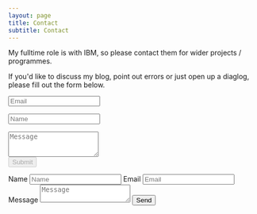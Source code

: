 ```yaml
---
layout: page
title: Contact
subtitle: Contact
---
```


My fulltime role is with IBM, so please contact them for wider projects / programmes.

If you'd like to discuss my blog, point out errors or just open up a diaglog, please fill out the form below.

<form action="https://submit-form.com/AFg98qIxe" class="form" id="contact-form">
  <div class="row">
    <div class="col-6">
      <input type="email" name="email" required="required" class="form-control input-lg" placeholder="Email" title="Email" style="margin-bottom: 15px;" />
    </div>
    <div class="col-6">
      <input type="text" name="name" class="form-control input-lg" placeholder="Name" title="Name" style="margin-bottom: 15px;" />
    </div>
  </div>
  <textarea type="text" name="content" class="form-control input-lg" placeholder="Message" title="Message" required="required" rows="3"></textarea>
  <br />
  <button id="submit_contact" type="submit" class="btn btn-lg btn-primary" disabled="">Submit</button>
</form>


<form action="https://submit-form.com/AFg98qIxe">
  <label for="name">Name</label>
  <input type="text" id="name" name="name" placeholder="Name" required="" />
  <label for="email">Email</label>
  <input type="email" id="email" name="email" placeholder="Email" required="" />
  <label for="message">Message</label>
  <textarea
    id="message"
    name="message"
    placeholder="Message"
    required=""
  ></textarea>
  <button type="submit">Send</button>
</form>
